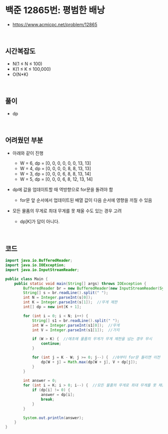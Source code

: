 # 백준 12865번: 평범한 배낭
* https://www.acmicpc.net/problem/12865

<br>

## 시간복잡도
* N(1 ≤ N ≤ 100)
* K(1 ≤ K ≤ 100,000)
* O(N*K)

<br>

## 풀이
* dp

<br>

## 어려웠던 부분
* 아래와 같이 진행
  * W = 6, dp = [0, 0, 0, 0, 0, 0, 13, 13]  
  * W = 4, dp = [0, 0, 0, 0, 8, 8, 13, 13]
  * W = 3, dp = [0, 0, 0, 6, 8, 8, 13, 14]
  * W = 5, dp = [0, 0, 0, 6, 8, 12, 13, 14]

* dp에 값을 업데이트할 때 역방향으로 for문을 돌려야 함
  * for문 앞 순서에서 업데이트된 배열 값이 다음 순서에 영향을 끼칠 수 있음
  
* 모든 물품의 무게로 최대 무게를 못 채울 수도 있는 경우 고려
  * dp[K]가 답이 아니다.

<br>

## 코드
```java
import java.io.BufferedReader;
import java.io.IOException;
import java.io.InputStreamReader;

public class Main {
    public static void main(String[] args) throws IOException {
        BufferedReader br = new BufferedReader(new InputStreamReader(System.in));
        String[] s = br.readLine().split(" ");
        int N = Integer.parseInt(s[0]);
        int K = Integer.parseInt(s[1]);  //무게 제한
        int[] dp = new int[K + 1];

        for (int i = 0; i < N; i++) {
            String[] s1 = br.readLine().split(" ");
            int W = Integer.parseInt(s1[0]);  //무게
            int V = Integer.parseInt(s1[1]);  //가치

            if (W > K) {  //애초에 물품의 무게가 무게 제한을 넘는 경우 무시
                continue;
            }

            for (int j = K - W; j >= 0; j--) {  //0부터 for문 돌리면 이전 배열 값이 다음 배열 값에 영향을 주므로 역방향으로 돌려야 함
                dp[W + j] = Math.max(dp[W + j], V + dp[j]);
            }
        }
        
        int answer = 0;
        for (int i = K; i > 0; i--) {  //모든 물품의 무게로 최대 무게를 못 채울 수도 있는 경우 고려
            if (dp[i] != 0) {
                answer = dp[i];
                break;
            }
        }

        System.out.println(answer);
    }
}
```

